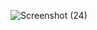 ![Screenshot (24)](https://user-images.githubusercontent.com/113498726/190662067-25f010de-2846-4079-be6b-8bae81ae12d7.png)
